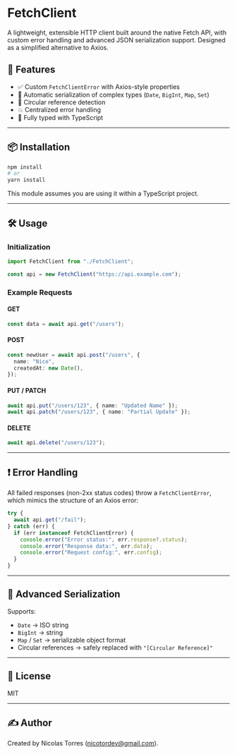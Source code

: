 # FetchClient

A lightweight, extensible HTTP client built around the native Fetch API, with custom error handling and advanced JSON serialization support. Designed as a simplified alternative to Axios.

## 🚀 Features

- ✅ Custom `FetchClientError` with Axios-style properties
- 🔁 Automatic serialization of complex types (`Date`, `BigInt`, `Map`, `Set`)
- 🔄 Circular reference detection
- 💥 Centralized error handling
- 🧪 Fully typed with TypeScript

---

## 📦 Installation

```bash
npm install
# or
yarn install
```

This module assumes you are using it within a TypeScript project.

---

## 🛠 Usage

### Initialization

```ts
import FetchClient from "./FetchClient";

const api = new FetchClient("https://api.example.com");
```

### Example Requests

#### GET

```ts
const data = await api.get("/users");
```

#### POST

```ts
const newUser = await api.post("/users", {
  name: "Nico",
  createdAt: new Date(),
});
```

#### PUT / PATCH

```ts
await api.put("/users/123", { name: "Updated Name" });
await api.patch("/users/123", { name: "Partial Update" });
```

#### DELETE

```ts
await api.delete("/users/123");
```

---

## ❗ Error Handling

All failed responses (non-2xx status codes) throw a `FetchClientError`, which mimics the structure of an Axios error:

```ts
try {
  await api.get("/fail");
} catch (err) {
  if (err instanceof FetchClientError) {
    console.error("Error status:", err.response?.status);
    console.error("Response data:", err.data);
    console.error("Request config:", err.config);
  }
}
```

---

## 🔧 Advanced Serialization

Supports:

- `Date` → ISO string
- `BigInt` → string
- `Map` / `Set` → serializable object format
- Circular references → safely replaced with `"[Circular Reference]"`

---

## 📄 License

MIT

---

## ✍️ Author

Created by Nicolas Torres (nicotordev@gmail.com).
